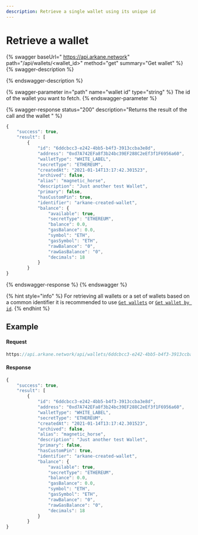 ```yaml
---
description: Retrieve a single wallet using its unique id
---
```


# Retrieve a wallet

{% swagger baseUrl=" https://api.arkane.network" path="/api/wallets/<wallet_id>" method="get" summary="Get wallet" %}
{% swagger-description %}

{% endswagger-description %}

{% swagger-parameter in="path" name="wallet id" type="string" %}
The id of the wallet you want to fetch.
{% endswagger-parameter %}

{% swagger-response status="200" description="Returns the result of the call and the wallet " %}
```javascript
{
    "success": true,
    "result": [
        {
            "id": "6ddcbcc3-e242-4bb5-b4f3-3913ccba3e8d",
            "address": "0xd7A742EFa8f3b24bc39EF288C2eEf3f1F6956a60",
            "walletType": "WHITE_LABEL",
            "secretType": "ETHEREUM",
            "createdAt": "2021-01-14T13:17:42.301523",
            "archived": false,
            "alias": "magnetic_horse",
            "description": "Just another test Wallet",
            "primary": false,
            "hasCustomPin": true,
            "identifier": "arkane-created-wallet",
            "balance": {
                "available": true,
                "secretType": "ETHEREUM",
                "balance": 0.0,
                "gasBalance": 0.0,
                "symbol": "ETH",
                "gasSymbol": "ETH",
                "rawBalance": "0",
                "rawGasBalance": "0",
                "decimals": 18
            }
        }
}
```
{% endswagger-response %}
{% endswagger %}

{% hint style="info" %}
For retrieving all wallets or a set of wallets based on a common identifier it is recommended to use [`Get wallets`](untitled.md) or [`Get wallet by id`](get-wallet-by-id.md).
{% endhint %}

## Example

#### Request

```javascript
https://api.arkane.network/api/wallets/6ddcbcc3-e242-4bb5-b4f3-3913ccba3e8d
```

#### Response

```javascript
{
    "success": true,
    "result": [
        {
            "id": "6ddcbcc3-e242-4bb5-b4f3-3913ccba3e8d",
            "address": "0xd7A742EFa8f3b24bc39EF288C2eEf3f1F6956a60",
            "walletType": "WHITE_LABEL",
            "secretType": "ETHEREUM",
            "createdAt": "2021-01-14T13:17:42.301523",
            "archived": false,
            "alias": "magnetic_horse",
            "description": "Just another test Wallet",
            "primary": false,
            "hasCustomPin": true,
            "identifier": "arkane-created-wallet",
            "balance": {
                "available": true,
                "secretType": "ETHEREUM",
                "balance": 0.0,
                "gasBalance": 0.0,
                "symbol": "ETH",
                "gasSymbol": "ETH",
                "rawBalance": "0",
                "rawGasBalance": "0",
                "decimals": 18
            }
        }
}
```

##
